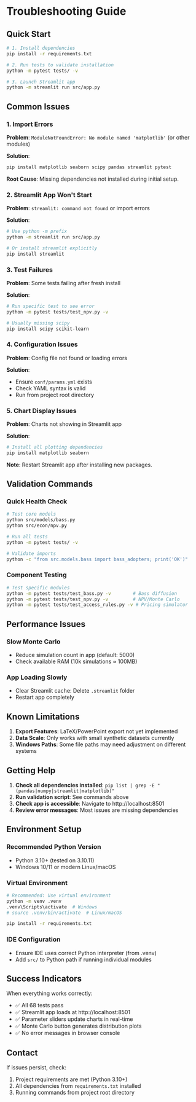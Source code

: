 # Troubleshooting Guide

## Quick Start

```bash
# 1. Install dependencies
pip install -r requirements.txt

# 2. Run tests to validate installation  
python -m pytest tests/ -v

# 3. Launch Streamlit app
python -m streamlit run src/app.py
```

## Common Issues

### 1. Import Errors

**Problem**: `ModuleNotFoundError: No module named 'matplotlib'` (or other modules)

**Solution**:
```bash
pip install matplotlib seaborn scipy pandas streamlit pytest
```

**Root Cause**: Missing dependencies not installed during initial setup.

### 2. Streamlit App Won't Start

**Problem**: `streamlit: command not found` or import errors

**Solution**:
```bash
# Use python -m prefix
python -m streamlit run src/app.py

# Or install streamlit explicitly
pip install streamlit
```

### 3. Test Failures

**Problem**: Some tests failing after fresh install

**Solution**:
```bash
# Run specific test to see error
python -m pytest tests/test_npv.py -v

# Usually missing scipy
pip install scipy scikit-learn
```

### 4. Configuration Issues

**Problem**: Config file not found or loading errors

**Solution**: 
- Ensure `conf/params.yml` exists
- Check YAML syntax is valid
- Run from project root directory

### 5. Chart Display Issues

**Problem**: Charts not showing in Streamlit app

**Solution**:
```bash
# Install all plotting dependencies
pip install matplotlib seaborn
```

**Note**: Restart Streamlit app after installing new packages.

## Validation Commands

### Quick Health Check
```bash
# Test core models
python src/models/bass.py
python src/econ/npv.py

# Run all tests
python -m pytest tests/ -v

# Validate imports
python -c "from src.models.bass import bass_adopters; print('OK')"
```

### Component Testing
```bash
# Test specific modules
python -m pytest tests/test_bass.py -v        # Bass diffusion
python -m pytest tests/test_npv.py -v         # NPV/Monte Carlo  
python -m pytest tests/test_access_rules.py -v # Pricing simulator
```

## Performance Issues

### Slow Monte Carlo
- Reduce simulation count in app (default: 5000)
- Check available RAM (10k simulations ≈ 100MB)

### App Loading Slowly
- Clear Streamlit cache: Delete `.streamlit` folder
- Restart app completely

## Known Limitations

1. **Export Features**: LaTeX/PowerPoint export not yet implemented
2. **Data Scale**: Only works with small synthetic datasets currently  
3. **Windows Paths**: Some file paths may need adjustment on different systems

## Getting Help

1. **Check all dependencies installed**: `pip list | grep -E "(pandas|numpy|streamlit|matplotlib)"`
2. **Run validation script**: See commands above
3. **Check app is accessible**: Navigate to http://localhost:8501
4. **Review error messages**: Most issues are missing dependencies

## Environment Setup

### Recommended Python Version
- Python 3.10+ (tested on 3.10.11)
- Windows 10/11 or modern Linux/macOS

### Virtual Environment
```bash
# Recommended: Use virtual environment
python -m venv .venv
.venv\Scripts\activate  # Windows
# source .venv/bin/activate  # Linux/macOS

pip install -r requirements.txt
```

### IDE Configuration
- Ensure IDE uses correct Python interpreter (from .venv)
- Add `src/` to Python path if running individual modules

## Success Indicators

When everything works correctly:
- ✅ All 68 tests pass
- ✅ Streamlit app loads at http://localhost:8501  
- ✅ Parameter sliders update charts in real-time
- ✅ Monte Carlo button generates distribution plots
- ✅ No error messages in browser console

## Contact

If issues persist, check:
1. Project requirements are met (Python 3.10+)
2. All dependencies from `requirements.txt` installed
3. Running commands from project root directory